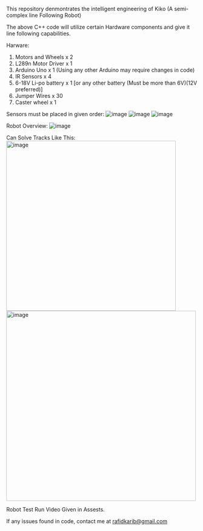 This repository denmontrates the intelligent engineering of Kiko (A semi-complex line Following Robot)

The above C++ code will utilize certain Hardware components and give it line following capabilities.

Harware: 
   1. Motors and Wheels x 2
   2. L289n Motor Driver x 1
   3. Arduino Uno x 1 (Using any other Arduino may require changes in code)
   4. IR Sensors x 4
   5. 6-18V Li-po battery x 1 [or any other battery (Must be more than 6V)(12V preferred)]
   6. Jumper Wires x 30
   7. Caster wheel x 1

Sensors must be placed in given order:
![image](https://github.com/Karib2006/LineFollowingRobot/assets/77674567/2f3b89aa-a61d-4b82-b853-cf4058229430)
![image](https://github.com/Karib2006/LineFollowingRobot/assets/77674567/ab1721d7-381b-473f-ab08-f18db8374557)
![image](https://github.com/Karib2006/LineFollowingRobot/assets/77674567/ce6af3a9-f62e-408b-83b6-e2fc2e2f124c)

Robot Overview: 
![image](https://github.com/Karib2006/LineFollowingRobot/assets/77674567/1dd166cf-fb94-4966-87a0-f6f7f80ad761)

Can Solve Tracks Like This: 
<img width="447" alt="image" src="https://github.com/Karib2006/LineFollowingRobot/assets/77674567/75b7ea6e-4884-48d7-b201-f7db072f126c">
<img width="500" alt="image" src="https://github.com/Karib2006/LineFollowingRobot/assets/77674567/055d2fbc-aebb-48ff-b6f4-3af3f7597555">

Robot Test Run Video Given in Assests.

If any issues found in code, contact me at rafidkarib@gmail.com






